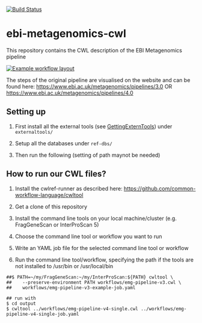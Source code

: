 [![Build Status](https://travis-ci.org/EBI-Metagenomics/ebi-metagenomics-cwl.svg?branch=master)](https://travis-ci.org/EBI-Metagenomics/ebi-metagenomics-cwl)

# ebi-metagenomics-cwl
This repository contains the CWL description of the EBI Metagenomics pipeline

[![Example workflow layout](https://view.commonwl.org/workflows/594809bd857aba0001dad385/graph/png)](https://view.commonwl.org/workflows/github.com/ProteinsWebTeam/ebi-metagenomics-cwl/tree/master/workflows/emg-pipeline-v3.cwl)

The steps of the original pipeline are visualised on the website and can be found here:
https://www.ebi.ac.uk/metagenomics/pipelines/3.0
OR
https://www.ebi.ac.uk/metagenomics/pipelines/4.0

## Setting up 

1. First install all the external tools (see [GettingExternTools](GettingExternTools.md)) under `externaltools/`

2. Setup all the databases under `ref-dbs/`

3. Then run the following (setting of path maynot be needed)


## How to run our CWL files?

1. Install the cwlref-runner as described here:
https://github.com/common-workflow-language/cwltool

2. Get a clone of this repository

3. Install the command line tools on your local machine/cluster (e.g. FragGeneScan or InterProScan 5)

4. Choose the command line tool or workflow you want to run

5. Write an YAML job file for the selected command line tool or workflow

6. Run the command line tool/workflow, specifying the path if the tools are not
   installed to /usr/bin or /usr/local/bin
```
##$ PATH=~/my/FragGeneScan:~/my/InterProScan:${PATH} cwltool \
##    --preserve-environment PATH workflows/emg-pipeline-v3.cwl \
##    workflows/emg-pipeline-v3-example-job.yaml

## run with
$ cd output
$ cwltool ../workflows/emg-pipeline-v4-single.cwl ../workflows/emg-pipeline-v4-single-job.yaml

```
